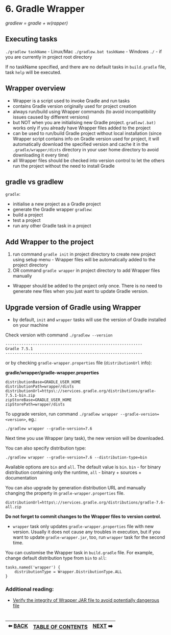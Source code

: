 # 6. Gradle Wrapper
*gradlew = gradle + w(rapper)*

## Executing tasks

`./gradlew taskName` - Linux/Mac
`./gradlew.bat taskName` - Windows
`./` - if you are currently in project root directory

If no taskName specified, and there are no default tasks in `build.gradle` file, task `help` will be executed.

## Wrapper overview

- Wrapper is a script used to invoke Gradle and run tasks
- contains Gradle version originally used for project creation
- always run/build using Wrapper commands (to avoid incompatibility issues caused by different versions)
- but NOT when you are initialising new Gradle project. `gradlew(.bat)` works only if you already have Wrapper files added to the project
- can be used to run/build Gradle project without local installation (since Wrapper script contains info on Gradle version used for project, it will automatically download the specified version and cache it in the `.gradle/wrapper/dists` directory in your user home directory to avoid downloading it every time)
- all Wrapper files should be checked into version control to let the others run the project without the need to install Gradle

## gradle vs gradlew

`gradle`: 
- initialise a new project as a Gradle project
- generate the Gradle wrapper
`gradlew`:
- build a project
- test a project
- run any other Gradle task in a project

## Add Wrapper to the project

1) run command `gradle init` in project directory to create new project using setup menu - Wrapper files will be automatically added to the project directory
2) OR command `gradle wrapper` in project directory to add Wrapper files manually

- Wrapper should be added to the project only once. There is no need to generate new files when you just want to update Gradle version.

## Upgrade version of Gradle using Wrapper

- by default, `init` and `wrapper` tasks will use the version of Gradle installed on your machine

Check version with command `./gradlew --version` 
```
------------------------------------------------------------
Gradle 7.5.1
------------------------------------------------------------
```
or by checking `gradle-wrapper.properties` file (`distributionUrl` info): 

**gradle/wrapper/gradle-wrapper.properties** 
```
distributionBase=GRADLE_USER_HOME
distributionPath=wrapper/dists
distributionUrl=https\://services.gradle.org/distributions/gradle-7.5.1-bin.zip
zipStoreBase=GRADLE_USER_HOME
zipStorePath=wrapper/dists

```

To upgrade version, run command `./gradlew wrapper --gradle-version=<version>`, eg.:
```
./gradlew wrapper --gradle-version=7.6
```
Next time you use Wrapper (any task), the new version will be downloaded. 

You can also specify distribution type:
```
./gradlew wrapper --gradle-version=7.6 --distribution-type=bin
```
Available options are `bin` and `all`. The default value is `bin`.
`bin` - for binary distribution containing only the runtime, `all` - binary + sources + documentation

You can also upgrade by generation distribution URL and manually changing the property in `gradle-wrapper.properties` file.
```
distributionUrl=https\://services.gradle.org/distributions/gradle-7.6-all.zip
```
**Do not forget to commit changes to the Wrapper files to version control.**

- `wrapper` task only updates `gradle-wrapper.properties` file with new version. Usually it does not cause any troubles in execution, but if you want to update `gradle-wrapper.jar`, too, run `wrapper` task for the second time.

You can customise the Wrapper task in `build.gradle` file. For example, change default distribution type from `bin` to `all`:
```
tasks.named('wrapper') {
    distributionType = Wrapper.DistributionType.ALL
}
```
### Additional reading:
- [Verify the integrity of Wrapper JAR file to avoid potentially dangerous file](https://docs.gradle.org/current/userguide/gradle_wrapper.html#wrapper_checksum_verification)

#   
|:arrow_left: [BACK](https://github.com/yanamlnk/gradle-notes/blob/main/contents/5-build-script/README.md)|[TABLE OF CONTENTS](https://github.com/yanamlnk/gradle-notes#table-of-contents)|[NEXT](https://github.com/yanamlnk/gradle-notes/blob/main/contents/7-create-java-application/README.md) :arrow_right:|
| --- | --- | --- |
